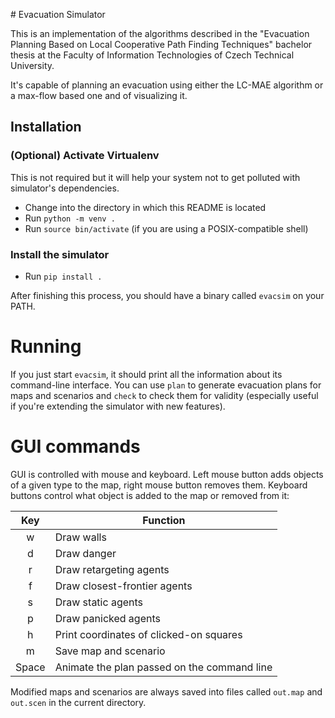 # Evacuation Simulator

This is an implementation of the algorithms described in the "Evacuation
Planning Based on Local Cooperative Path Finding Techniques" bachelor thesis at
the Faculty of Information Technologies of Czech Technical University.

It's capable of planning an evacuation using either the LC-MAE algorithm or a
max-flow based one and of visualizing it.

## Installation

### (Optional) Activate Virtualenv

This is not required but it will help your system not to get
polluted with simulator's dependencies.

- Change into the directory in which this README is located
- Run `python -m venv .`
- Run `source bin/activate` (if you are using a POSIX-compatible shell)

### Install the simulator
- Run `pip install .`

After finishing this process, you should have a binary called `evacsim`
on your PATH.

# Running

If you just start `evacsim`, it should print all the information about
its command-line interface. You can use `plan` to generate evacuation
plans for maps and scenarios and `check` to check them for validity (especially
useful if you're extending the simulator with new features).

# GUI commands
GUI is controlled with mouse and keyboard. Left mouse button adds objects of
a given type to the map, right mouse button removes them. Keyboard buttons
control what object is added to the map or removed from it:

|   Key   | Function                                    |
|:-------:|---------------------------------------------|
|    w    | Draw walls                                  |
|    d    | Draw danger                                 |
|    r    | Draw retargeting agents                     |
|    f    | Draw closest-frontier agents                |
|    s    | Draw static agents                          |
|    p    | Draw panicked agents                        |
|    h    | Print coordinates of clicked-on squares     |
|    m    | Save map and scenario                       |
|  Space  | Animate the plan passed on the command line |

Modified maps and scenarios are always saved into files called `out.map` and
`out.scen` in the current directory.
